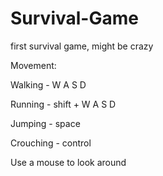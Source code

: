 # Survival-Game
first survival game, might be crazy

Movement:

Walking - W A S D 

Running - shift + W A S D 

Jumping - space

Crouching - control

Use a mouse to look around
